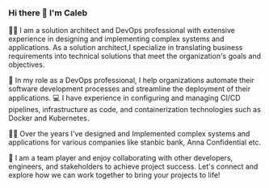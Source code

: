 ### Hi there 👋 I'm Caleb

🧑‍💼 I am a solution architect and DevOps professional with extensive experience in designing and implementing complex systems and applications. As a solution architect,I specialize in translating business requirements into technical solutions that meet the organization's goals and objectives.

🚀 In my role as a DevOps professional, I help organizations automate their software development processes and streamline the deployment of their applications.
💻 I have experience in configuring and managing CI/CD pipelines, infrastructure as code, and containerization technologies such as Docker and Kubernetes.

🐱‍👤 Over the years I've designed and Implemented complex systems and applications for various  companies like stanbic bank, Anna Confidential etc. 

🤝 I am a team player and enjoy collaborating with other developers, engineers, and stakeholders to achieve project success. Let's connect and explore how we can work together to bring your projects to life!

